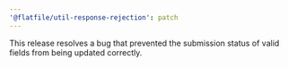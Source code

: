 ```yaml
---
'@flatfile/util-response-rejection': patch
---
```


This release resolves a bug that prevented the submission status of valid fields from being updated correctly.
